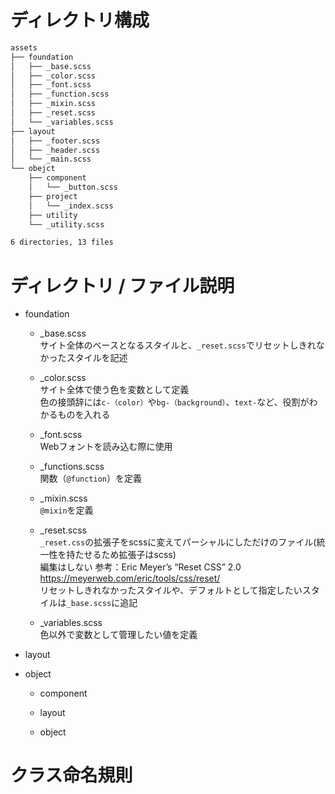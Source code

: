# ディレクトリ構成
```bash
assets
├── foundation
│   ├── _base.scss
│   ├── _color.scss
│   ├── _font.scss
│   ├── _function.scss
│   ├── _mixin.scss
│   ├── _reset.scss
│   └── _variables.scss
├── layout
│   ├── _footer.scss
│   ├── _header.scss
│   └── _main.scss
└── obejct
    ├── component
    │   └── _button.scss
    ├── project
    │   └── _index.scss
    ├── utility
    └── _utility.scss

6 directories, 13 files
```

# ディレクトリ / ファイル説明
- foundation  
  - _base.scss  
  サイト全体のベースとなるスタイルと、`_reset.scss`でリセットしきれなかったスタイルを記述

  - _color.scss  
  サイト全体で使う色を変数として定義  
  色の接頭辞には`c-（color）`や`bg-（background）`、`text-`など、役割がわかるものを入れる

  - _font.scss  
  Webフォントを読み込む際に使用

  - _functions.scss  
  関数（`@function`）を定義

  - _mixin.scss  
  `@mixin`を定義

  - _reset.scss  
  `_reset.css`の拡張子をscssに変えてパーシャルにしただけのファイル(統一性を持たせるため拡張子はscss)  
  編集はしない
  参考：Eric Meyer’s “Reset CSS” 2.0  
  https://meyerweb.com/eric/tools/css/reset/  
  リセットしきれなかったスタイルや、デフォルトとして指定したいスタイルは`_base.scss`に追記  

  - _variables.scss  
  色以外で変数として管理したい値を定義
- layout  

- object  
  - component  

  - layout  

  - object  

# クラス命名規則
